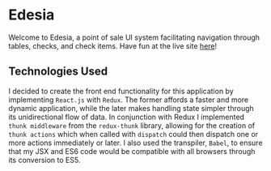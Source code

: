 # Edesia

Welcome to Edesia, a point of sale UI system facilitating navigation through tables, checks,
and check items. Have fun at the live site [here](https://noejoaquin.github.io/Avero/#/)!

## Technologies Used

I decided to create the front end functionality for this application by implementing `React.js` with `Redux`. The former affords a faster and more dynamic application, while the later makes handling state simpler through its unidirectional flow of data. In conjunction with Redux I implemented `thunk middleware` from the `redux-thunk` library, allowing for the creation of `thunk actions` which when called with `dispatch` could then dispatch one or more actions immediately or later. I also used the transpiler, `Babel`, to ensure that my JSX and ES6 code would be compatible with all browsers through its conversion to ES5.
